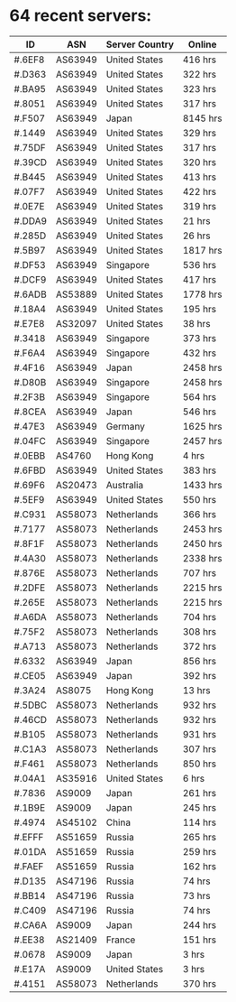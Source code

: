 # 64 recent servers:

| ID | ASN | Server Country | Online |
| ------ | ------ | ------ | ------ |
| #.6EF8 | AS63949 | United States | 416 hrs |
| #.D363 | AS63949 | United States | 322 hrs |
| #.BA95 | AS63949 | United States | 323 hrs |
| #.8051 | AS63949 | United States | 317 hrs |
| #.F507 | AS63949 | Japan | 8145 hrs |
| #.1449 | AS63949 | United States | 329 hrs |
| #.75DF | AS63949 | United States | 317 hrs |
| #.39CD | AS63949 | United States | 320 hrs |
| #.B445 | AS63949 | United States | 413 hrs |
| #.07F7 | AS63949 | United States | 422 hrs |
| #.0E7E | AS63949 | United States | 319 hrs |
| #.DDA9 | AS63949 | United States | 21 hrs |
| #.285D | AS63949 | United States | 26 hrs |
| #.5B97 | AS63949 | United States | 1817 hrs |
| #.DF53 | AS63949 | Singapore | 536 hrs |
| #.DCF9 | AS63949 | United States | 417 hrs |
| #.6ADB | AS53889 | United States | 1778 hrs |
| #.18A4 | AS63949 | United States | 195 hrs |
| #.E7E8 | AS32097 | United States | 38 hrs |
| #.3418 | AS63949 | Singapore | 373 hrs |
| #.F6A4 | AS63949 | Singapore | 432 hrs |
| #.4F16 | AS63949 | Japan | 2458 hrs |
| #.D80B | AS63949 | Singapore | 2458 hrs |
| #.2F3B | AS63949 | Singapore | 564 hrs |
| #.8CEA | AS63949 | Japan | 546 hrs |
| #.47E3 | AS63949 | Germany | 1625 hrs |
| #.04FC | AS63949 | Singapore | 2457 hrs |
| #.0EBB | AS4760 | Hong Kong | 4 hrs |
| #.6FBD | AS63949 | United States | 383 hrs |
| #.69F6 | AS20473 | Australia | 1433 hrs |
| #.5EF9 | AS63949 | United States | 550 hrs |
| #.C931 | AS58073 | Netherlands | 366 hrs |
| #.7177 | AS58073 | Netherlands | 2453 hrs |
| #.8F1F | AS58073 | Netherlands | 2450 hrs |
| #.4A30 | AS58073 | Netherlands | 2338 hrs |
| #.876E | AS58073 | Netherlands | 707 hrs |
| #.2DFE | AS58073 | Netherlands | 2215 hrs |
| #.265E | AS58073 | Netherlands | 2215 hrs |
| #.A6DA | AS58073 | Netherlands | 704 hrs |
| #.75F2 | AS58073 | Netherlands | 308 hrs |
| #.A713 | AS58073 | Netherlands | 372 hrs |
| #.6332 | AS63949 | Japan | 856 hrs |
| #.CE05 | AS63949 | Japan | 392 hrs |
| #.3A24 | AS8075 | Hong Kong | 13 hrs |
| #.5DBC | AS58073 | Netherlands | 932 hrs |
| #.46CD | AS58073 | Netherlands | 932 hrs |
| #.B105 | AS58073 | Netherlands | 931 hrs |
| #.C1A3 | AS58073 | Netherlands | 307 hrs |
| #.F461 | AS58073 | Netherlands | 850 hrs |
| #.04A1 | AS35916 | United States | 6 hrs |
| #.7836 | AS9009 | Japan | 261 hrs |
| #.1B9E | AS9009 | Japan | 245 hrs |
| #.4974 | AS45102 | China | 114 hrs |
| #.EFFF | AS51659 | Russia | 265 hrs |
| #.01DA | AS51659 | Russia | 259 hrs |
| #.FAEF | AS51659 | Russia | 162 hrs |
| #.D135 | AS47196 | Russia | 74 hrs |
| #.BB14 | AS47196 | Russia | 73 hrs |
| #.C409 | AS47196 | Russia | 74 hrs |
| #.CA6A | AS9009 | Japan | 244 hrs |
| #.EE38 | AS21409 | France | 151 hrs |
| #.0678 | AS9009 | Japan | 3 hrs |
| #.E17A | AS9009 | United States | 3 hrs |
| #.4151 | AS58073 | Netherlands | 370 hrs |

